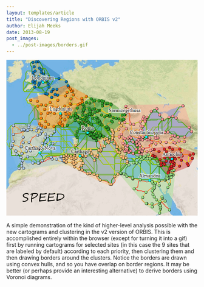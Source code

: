 ```yaml
---
layout: templates/article
title: "Discovering Regions with ORBIS v2"
author: Elijah Meeks
date: 2013-08-19
post_images:
  - ../post-images/borders.gif
---
```


[![Animated difference in clusters in ORBIS v2](../post-images/borders.gif)](/sites/g/files/sbiybj8071/f/borders.gif)


A simple demonstration of the kind of higher-level analysis possible with the new cartograms and clustering in the v2 version of ORBIS. This is accomplished entirely within the browser (except for turning it into a gif) first by running cartograms for selected sites (in this case the 9 sites that are labeled by default) according to each priority, then clustering them and then drawing borders around the clusters. Notice the borders are drawn using convex hulls, and so you have overlap on border regions. It may be better (or perhaps provide an interesting alternative) to derive borders using Voronoi diagrams.


